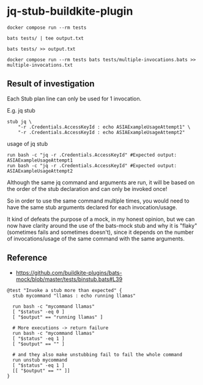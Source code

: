 # jq-stub-buildkite-plugin

```
docker compose run --rm tests
```

```
bats tests/ | tee output.txt
```

```
bats tests/ >> output.txt
```

```
docker compose run --rm tests bats tests/multiple-invocations.bats >> multiple-invocations.txt
```


## Result of investigation

Each Stub plan line can only be used for 1 invocation.

E.g. jq stub
```
stub jq \
    "-r .Credentials.AccessKeyId : echo ASIAExampleUsageAttempt1" \
    "-r .Credentials.AccessKeyId : echo ASIAExampleUsageAttempt2"
```

usage of jq stub
```
run bash -c "jq -r .Credentials.AccessKeyId" #Expected output: ASIAExampleUsageAttempt1
run bash -c "jq -r .Credentials.AccessKeyId" #Expected output: ASIAExampleUsageAttempt2
```

Although the same jq command and arguments are run, it will be based on the order of the stub declaration and can only be invoked once!

So in order to use the same command multiple times, you would need to have the same stub arguments declared for each invocation/usage.

 

It kind of defeats the purpose of a mock, in my honest opinion, but we can now have clarity around the use of the bats-mock stub and why it is "flaky" (sometimes fails and sometimes doesn't), since it depends on the number of invocations/usage of the same command with the same arguments.

## Reference
- https://github.com/buildkite-plugins/bats-mock/blob/master/tests/binstub.bats#L39
```
@test "Invoke a stub more than expected" {
  stub mycommand "llamas : echo running llamas"

  run bash -c "mycommand llamas"
  [ "$status" -eq 0 ]
  [ "$output" == "running llamas" ]

  # More executions -> return failure
  run bash -c "mycommand llamas"
  [ "$status" -eq 1 ]
  [ "$output" == "" ]

  # and they also make unstubbing fail to fail the whole command
  run unstub mycommand
  [ "$status" -eq 1 ]
  [[ "$output" == "" ]]
}
```